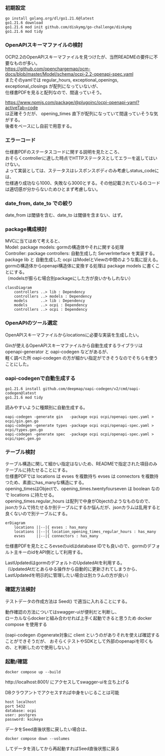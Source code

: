 ### 初期設定
```
go install golang.org/dl/go1.21.6@latest 
go1.21.6 download
go1.21.6 mod init github.com/diskymg/go-challenge/diskymg
go1.21.6 mod tidy
```

### OpenAPIスキーマファイルの検討
OCPI2.2のOpenAPIスキーマファイルを見つけたが、当然READMEの要件に不要なものが多い。  
https://github.com/openchargemap/ocm-docs/blob/master/Model/schema/ocpi-2.2-openapi-spec.yaml  
またそのyamlでは regular_hours, exceptional_openings, exceptional_closings が配列になっていないが、  
仕様書PDFを見ると配列なので、間違っていそう。  

https://www.npmjs.com/package/@plugoinc/ocpi-openapi-yaml?activeTab=code  
は正確そうだが、 opening_times 直下が配列になっていて間違っていそうな気がする。  
後者をベースにし自前で用意する。  

### エラーコード
仕様書PDFのステータスコードに関する説明を見たところ、  
おそらくcontrollerに達した時点でHTTPステータスとしてエラーを返してはいけない。  
よって実装としては、ステータスはレスポンスボディのみ考慮しstatus_codeには、  
仕様通り成功なら1000、失敗なら3000とする。その他記載されているのコードは適切感が分からないためひとまず考慮しない。  

### date_from, date_to での絞り
date_from は閾値を含む、date_to は閾値を含まない、はず。

### package構成検討
MVCに当てはめて考えると、  
Model: package models: gormの構造体やそれに関する処理  
Controller: package controllers: 自動生成した ServerInterface を実装する。  
package lib と 自動生成した ocpi はModelとViewの中間のような風に捉える。  
gormの構造体からopenapi構造体に変換する処理は package models に書くことにする。  
（modelsが膨らむ場合別packageにした方が良いかもしれない）

```mermaid
classDiagram
    controllers ..> lib : Dependency
    controllers ..> models : Dependency
    models      ..> lib : Dependency
    models      ..> ocpi : Dependency
    controllers ..> ocpi : Dependency
```

### OpenAPIのツール選定
OpenAPIスキーマファイルからlocationsに必要な実装を生成したい。  

Ginが使えるOpenAPIスキーマファイルから自動生成するライブラリは openapi-generator と oapi-codegen などがあるが、  
軽く調べた所 oapi-codegen の方が細かい指定ができそうなのでそちらを使うことにした。  

### oapi-codegenで自動生成する
```
go1.21.6 install github.com/deepmap/oapi-codegen/v2/cmd/oapi-codegen@latest
go1.21.6 mod tidy
```

読みやすいように種類別に自動生成する。
```
oapi-codegen -generate gin   -package ocpi ocpi/openapi-spec.yaml > ocpi/gin.gen.go
oapi-codegen -generate types -package ocpi ocpi/openapi-spec.yaml > ocpi/types.gen.go
oapi-codegen -generate spec  -package ocpi ocpi/openapi-spec.yaml > ocpi/spec.gen.go
```

### テーブル検討
テーブル構造に関して細かい指定はないため、READMEで指定された項目のみテーブルに持たせることにする。  
仕様書PDFでは locations は evses を複数持ち evses は connectors を複数持つため、素直にhas_manyな構造にする。  
opening_timesはObjectで、opening_times.twentyfourseven は boolean なので locations に持たせる。  
opening_times.regular_hours は配列で中身がObjectのようなものなので、  
jsonカラムで持たせるか別テーブルにするか悩んだが、jsonカラムは乱用すると良くないので別テーブルにする。  

```mermaid
erDiagram
    locations ||--|{ evses : has_many
    locations ||--|{ location_opening_times_regular_hours : has_many
    evses     ||--|{ connectors : has_many
```

仕様書PDFを見たところevseのuidはdatabase IDでも良いので、gormのデフォルト主キーのidをAPI側として利用する。  

LastUpdatedはgormのデフォルトのUpdatedAtを利用する。  
（UpdatedAtだとあらゆる操作から自動的に更新されてしまうから、LastUpdatedを明示的に管理したい場合は別カラムの方が良い）  

### 確認方法検討
テストデータの作成方法は Seed() で適当に入れることにする。  

動作確認の方法についてはswagger-uiが便利だと判断し、  
ローカルならdockerと組み合わせれば上手く起動できると思うため docker compose を使用する  

(oapi-codegen のgenerate対象に client というのがありそれを使えば確認することができそうだが、
おそらくテストやSDKとして外部のopenapiを叩くもの、と判断したので使用しない。)

### 起動/確認
```
docker compose up --build
```
http://localhost:8001/ にアクセスしてswagger-uiを立ち上げる

DBクラウアントでアクセスすれば中身をいじることは可能  
```
host localhost
port 5432
database: ocpi
user: postgres
password: koikeya
```

データをSeed直後状態に戻したい場合は、  
```
docker compose down --volumes
```
してデータを消してから再起動すればSeed直後状態に戻る  
